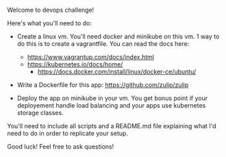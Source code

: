 Welcome to devops challenge! 

Here's what you'll need to do: 

- Create a linux vm. You'll need docker and minikube on this vm. 1 way to do this is
to create a vagrantfile. You can read the docs here: 
	- https://www.vagrantup.com/docs/index.html
  - https://kubernetes.io/docs/home/
	- https://docs.docker.com/install/linux/docker-ce/ubuntu/

- Write a Dockerfile for this app: https://github.com/zulip/zulip
- Deploy the app on minikube in your vm. You get bonus point if your deployement
handle load balancing and your apps use kubernetes storage classes.

You'll need to include all scripts and a README.md file explaining what I'd need to do
in order to replicate your setup. 

Good luck! Feel free to ask questions! 
